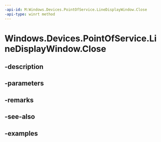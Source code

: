 ```yaml
---
-api-id: M:Windows.Devices.PointOfService.LineDisplayWindow.Close
-api-type: winrt method
---
```


<!-- Method syntax.
public void LineDisplayWindow.Close()
-->

# Windows.Devices.PointOfService.LineDisplayWindow.Close

## -description

## -parameters

## -remarks

## -see-also

## -examples


